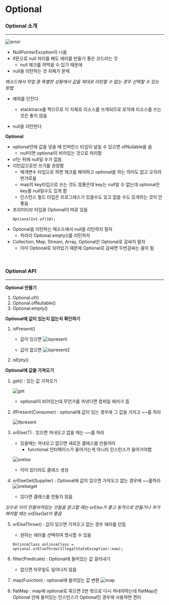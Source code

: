 # Optional

### Optional 소개

-------------------------

![error](error.PNG)

- NullPointerExcption이 나옴
- if문으로 null 처리를 해도 에러를 만들기 좋은 코드라는 것
     - null 체크를 까먹을 수 있기 때문에
- null을 리턴하는 것 자체가 문제

*메소드에서 작업 중 특별한 상황에서 값을 제대로 리턴할 수 없는 경우 선택할 수 있는 방법*

- 예외를 던진다
    - stacktrace를 찍으므로 이 자체로 리소스를 쓰게되므로 로직에 리소스를 쓰는 것은 좋지 않음

- null을 리턴한다
 

 **Optional**

 - optional안에 값을 넣을 때 인퍼런스 타입이 널일 수 있으면 ofNullable을 씀
    - null이면 optional이 비어있는 것으로 처리함
 - of는 뒤에 null일 수가 없음
 - 리턴값으로만 쓰기를 권장함
    - 매개변수 타입으로 하면 체크를 해야하고 optional을 하는 의미도 없고 오히려 번거로움
    - map의 key타입으로 쓰는 것도 않좋은데 key는 null일 수 없는데 optional은 key를 null일수도 있게 함
    - 인스턴스 필드 타입은 프로그레스가 있을수도 있고 없을 수도 있게하는 것이 안좋음
- 프리미티브 타입용 Optional이 따로 있음
    ```
    OptionalInt.of(10);
    ```
- Optional을 리턴하는 메소드에서 null을 리턴하지 말자
    - 차라리 Optional.empty()를 리턴하자
- Collection, Map, Stream, Array, Optional은 Optional로 감싸지 말자
    - 이미 Optional로 되어있기 때문에 Optional로 감싸면 두번감싸는 꼴이 됨

<br/>

### Optional API

---------------------

**Optional 만들기**

1. Optional.of()
2. Optional.ofNullable()
3. Optional.empty()

**Optional에 값이 있는지 없는지 확인하기**

1. isPresent()
    
    - 값이 있으면
        ![ispresent](ispresent.PNG)

    - 값이 없으면
        ![ispresent2](ispresent2.PNG)

2. isEpty()

**Optional에 값을 가져오기**

1. get() : 있는 값 가져오기

    ![get](get.PNG)
    - optional이 비어있는데 무언가를 꺼낸다면 컴파일 에러가 뜸

2. ifPresent(Consumer) : optional에 값이 있는 경우에 그 값을 가지고 ~~를 하라

    ![ifpresent](ifpresent.PNG)

3. orElse(T) : 있으면 꺼내오고 없을 때는 ~~를 하라
    - 있을때는 꺼내오고 없으면 새로운 클래스를 만들어라
        - functional 인터페이스가 들어가는게 아니라 인스턴스가 들어가야함

    ![orelse](orelse.PNG)

    - 이미 있더라도 클래스 생성

4. orElseGet(Supplier) : Optional에 값이 있으면 가져오고 없는 경우에 ~~를하라
    ![orelseget](orelseget.PNG)

    - 있다면 클래스를 만들지 않음

*상수로 이미 만들어져있는 것들을 참고할 때는 orElse가 좋고 동적으로 만들거나 추가해야할 때는 orElseGet이 좋음*

5. orElseThrow() : 값이 있으면 가져오고 없는 경우 에러를 던짐
    - 원하는 에러를 선택하여 명시할 수 있음
    ```
    OnlinceClass onlinceClass = optional.orElseThrow(IllegalStateException::new);
    ```

6. filter(Predicate) : Optional에 들어있는 값 걸러내기
    - 없으면 아무일도 일어나지 않음

7. map(Function) : optional에 들어있는 값 변환
    ![map](map.PNG)

8. flatMap : map에 optional로 묶으면 2번 밖으로 다시 꺼내야하는데 flatMap은 Optional 안에 들어있는 인스턴스가 Optional인 경우에 사용하면 편리
